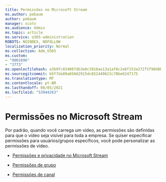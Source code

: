 ```yaml
---
title: Permissões no Microsoft Stream
ms.author: pebaum
author: pebaum
manager: scotv
ms.audience: Admin
ms.topic: article
ms.service: o365-administration
ROBOTS: NOINDEX, NOFOLLOW
localization_priority: Normal
ms.collection: Adm_O365
ms.custom:
- "9001696"
- "3773"
ms.openlocfilehash: a3b9fc034087db3e0c3910ae13a1af8c2e8f153e272f5f90d8b2efcc6afb8dbe
ms.sourcegitcommit: b5f7da89a650d2915dc652449623c78be6247175
ms.translationtype: MT
ms.contentlocale: pt-BR
ms.lasthandoff: 08/05/2021
ms.locfileid: "53944263"
---
```

# <a name="permissions-in-microsoft-stream"></a>Permissões no Microsoft Stream

Por padrão, quando você carrega um vídeo, as permissões são definidas para que o vídeo seja visível para toda a empresa. Se quiser especificar permissões para usuários/grupos específicos, você pode personalizar as permissões de vídeo.

- [Permissões e privacidade no Microsoft Stream](https://docs.microsoft.com/stream/portal-permissions)

- [Permissões de grupo](https://docs.microsoft.com/stream/portal-permissions#group-permissions)

- [Permissões de canal](https://docs.microsoft.com/stream/portal-permissions#channel-permissions)